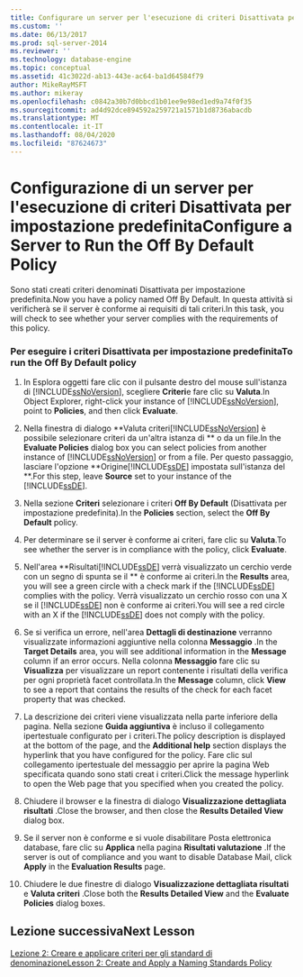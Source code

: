 ```yaml
---
title: Configurare un server per l'esecuzione di criteri Disattivata per impostazione predefinita | Microsoft Docs
ms.custom: ''
ms.date: 06/13/2017
ms.prod: sql-server-2014
ms.reviewer: ''
ms.technology: database-engine
ms.topic: conceptual
ms.assetid: 41c3022d-ab13-443e-ac64-ba1d64584f79
author: MikeRayMSFT
ms.author: mikeray
ms.openlocfilehash: c0842a30b7d0bbcd1b01ee9e98ed1ed9a74f0f35
ms.sourcegitcommit: ad4d92dce894592a259721a1571b1d8736abacdb
ms.translationtype: MT
ms.contentlocale: it-IT
ms.lasthandoff: 08/04/2020
ms.locfileid: "87624673"
---
```

# <a name="configure-a-server-to-run-the-off-by-default-policy"></a><span data-ttu-id="34a00-102">Configurazione di un server per l'esecuzione di criteri Disattivata per impostazione predefinita</span><span class="sxs-lookup"><span data-stu-id="34a00-102">Configure a Server to Run the Off By Default Policy</span></span>
  <span data-ttu-id="34a00-103">Sono stati creati criteri denominati Disattivata per impostazione predefinita.</span><span class="sxs-lookup"><span data-stu-id="34a00-103">Now you have a policy named Off By Default.</span></span> <span data-ttu-id="34a00-104">In questa attività si verificherà se il server è conforme ai requisiti di tali criteri.</span><span class="sxs-lookup"><span data-stu-id="34a00-104">In this task, you will check to see whether your server complies with the requirements of this policy.</span></span>  
  
### <a name="to-run-the-off-by-default-policy"></a><span data-ttu-id="34a00-105">Per eseguire i criteri Disattivata per impostazione predefinita</span><span class="sxs-lookup"><span data-stu-id="34a00-105">To run the Off By Default policy</span></span>  
  
1.  <span data-ttu-id="34a00-106">In Esplora oggetti fare clic con il pulsante destro del mouse sull'istanza di [!INCLUDE[ssNoVersion](../../includes/ssnoversion-md.md)], scegliere **Criteri**e fare clic su **Valuta**.</span><span class="sxs-lookup"><span data-stu-id="34a00-106">In Object Explorer, right-click your instance of [!INCLUDE[ssNoVersion](../../includes/ssnoversion-md.md)], point to **Policies**, and then click **Evaluate**.</span></span>  
  
2.  <span data-ttu-id="34a00-107">Nella finestra di dialogo \*\*Valuta criteri[!INCLUDE[ssNoVersion](../../includes/ssnoversion-md.md)] è possibile selezionare criteri da un'altra istanza di \*\* o da un file.</span><span class="sxs-lookup"><span data-stu-id="34a00-107">In the **Evaluate Policies** dialog box you can select policies from another instance of [!INCLUDE[ssNoVersion](../../includes/ssnoversion-md.md)] or from a file.</span></span> <span data-ttu-id="34a00-108">Per questo passaggio, lasciare l'opzione \*\*Origine[!INCLUDE[ssDE](../../includes/ssde-md.md)] impostata sull'istanza del \*\*.</span><span class="sxs-lookup"><span data-stu-id="34a00-108">For this step, leave **Source** set to your instance of the [!INCLUDE[ssDE](../../includes/ssde-md.md)].</span></span>  
  
3.  <span data-ttu-id="34a00-109">Nella sezione **Criteri** selezionare i criteri **Off By Default** (Disattivata per impostazione predefinita).</span><span class="sxs-lookup"><span data-stu-id="34a00-109">In the **Policies** section, select the **Off By Default** policy.</span></span>  
  
4.  <span data-ttu-id="34a00-110">Per determinare se il server è conforme ai criteri, fare clic su **Valuta**.</span><span class="sxs-lookup"><span data-stu-id="34a00-110">To see whether the server is in compliance with the policy, click **Evaluate**.</span></span>  
  
5.  <span data-ttu-id="34a00-111">Nell'area \*\*Risultati[!INCLUDE[ssDE](../../includes/ssde-md.md)] verrà visualizzato un cerchio verde con un segno di spunta se il \*\* è conforme ai criteri.</span><span class="sxs-lookup"><span data-stu-id="34a00-111">In the **Results** area, you will see a green circle with a check mark if the [!INCLUDE[ssDE](../../includes/ssde-md.md)] complies with the policy.</span></span> <span data-ttu-id="34a00-112">Verrà visualizzato un cerchio rosso con una X se il [!INCLUDE[ssDE](../../includes/ssde-md.md)] non è conforme ai criteri.</span><span class="sxs-lookup"><span data-stu-id="34a00-112">You will see a red circle with an X if the [!INCLUDE[ssDE](../../includes/ssde-md.md)] does not comply with the policy.</span></span>  
  
6.  <span data-ttu-id="34a00-113">Se si verifica un errore, nell'area **Dettagli di destinazione** verranno visualizzate informazioni aggiuntive nella colonna **Messaggio** .</span><span class="sxs-lookup"><span data-stu-id="34a00-113">In the **Target Details** area, you will see additional information in the **Message** column if an error occurs.</span></span> <span data-ttu-id="34a00-114">Nella colonna **Messaggio** fare clic su **Visualizza** per visualizzare un report contenente i risultati della verifica per ogni proprietà facet controllata.</span><span class="sxs-lookup"><span data-stu-id="34a00-114">In the **Message** column, click **View** to see a report that contains the results of the check for each facet property that was checked.</span></span>  
  
7.  <span data-ttu-id="34a00-115">La descrizione dei criteri viene visualizzata nella parte inferiore della pagina. Nella sezione **Guida aggiuntiva** è incluso il collegamento ipertestuale configurato per i criteri.</span><span class="sxs-lookup"><span data-stu-id="34a00-115">The policy description is displayed at the bottom of the page, and the **Additional help** section displays the hyperlink that you have configured for the policy.</span></span> <span data-ttu-id="34a00-116">Fare clic sul collegamento ipertestuale del messaggio per aprire la pagina Web specificata quando sono stati creat i criteri.</span><span class="sxs-lookup"><span data-stu-id="34a00-116">Click the message hyperlink to open the Web page that you specified when you created the policy.</span></span>  
  
8.  <span data-ttu-id="34a00-117">Chiudere il browser e la finestra di dialogo **Visualizzazione dettagliata risultati** .</span><span class="sxs-lookup"><span data-stu-id="34a00-117">Close the browser, and then close the **Results Detailed View** dialog box.</span></span>  
  
9. <span data-ttu-id="34a00-118">Se il server non è conforme e si vuole disabilitare Posta elettronica database, fare clic su **Applica** nella pagina **Risultati valutazione** .</span><span class="sxs-lookup"><span data-stu-id="34a00-118">If the server is out of compliance and you want to disable Database Mail, click **Apply** in the **Evaluation Results** page.</span></span>  
  
10. <span data-ttu-id="34a00-119">Chiudere le due finestre di dialogo **Visualizzazione dettagliata risultati** e **Valuta criteri** .</span><span class="sxs-lookup"><span data-stu-id="34a00-119">Close both the **Results Detailed View** and the **Evaluate Policies** dialog boxes.</span></span>  
  
## <a name="next-lesson"></a><span data-ttu-id="34a00-120">Lezione successiva</span><span class="sxs-lookup"><span data-stu-id="34a00-120">Next Lesson</span></span>  
 [<span data-ttu-id="34a00-121">Lezione 2: Creare e applicare criteri per gli standard di denominazione</span><span class="sxs-lookup"><span data-stu-id="34a00-121">Lesson 2: Create and Apply a Naming Standards Policy</span></span>](lesson-2-create-and-apply-a-naming-standards-policy.md)  
  
  
